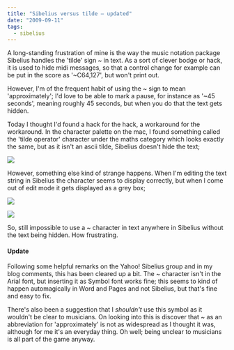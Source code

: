 ```yaml
---
title: "Sibelius versus tilde – updated"
date: "2009-09-11"
tags: 
  - sibelius
---
```


A long-standing frustration of mine is the way the music notation package Sibelius handles the 'tilde' sign ~ in text. As a sort of clever bodge or hack, it is used to hide midi messages, so that a control change for example can be put in the score as '~C64,127', but won't print out.

However, I'm of the frequent habit of using the ~ sign to mean 'approximately'; I'd love to be able to mark a pause, for instance as '~45 seconds', meaning roughly 45 seconds, but when you do that the text gets hidden.

Today I thought I'd found a hack for the hack, a workaround for the workaround. In the character palette on the mac, I found something called the 'tilde operator' character under the maths category which looks exactly the same, but as it isn't an ascii tilde, Sibelius doesn't hide the text;

![](/blog/cpallete.png)

However, something else kind of strange happens. When I'm editing the text string in Sibelius the character seems to display correctly, but when I come out of edit mode it gets displayed as a grey box;

![](/blog/edit.png)

![](/blog/enter.png?w=257)

So, still impossible to use a ~ character in text anywhere in Sibelius without the text being hidden. How frustrating.

#### Update

Following some helpful remarks on the Yahoo! Sibelius group and in my blog comments, this has been cleared up a bit. The ~ character isn't in the Arial font, but inserting it as Symbol font works fine; this seems to kind of happen automagically in Word and Pages and not Sibelius, but that's fine and easy to fix.

There's also been a suggestion that I _shouldn't_ use this symbol as it wouldn't be clear to musicians. On looking into this is discover that ~ as an abbreviation for 'approximately' is not as widespread as I thought it was, although for me it's an everyday thing. Oh well; being unclear to musicians is all part of the game anyway.
